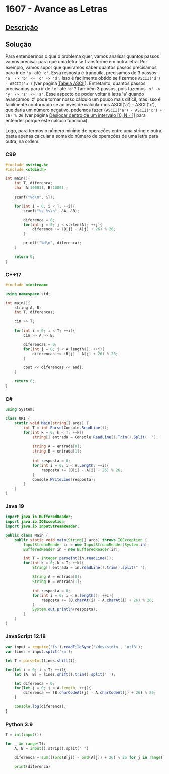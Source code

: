 # 1607 - Avance as Letras

## [Descrição](https://www.beecrowd.com.br/judge/pt/problems/view/1607)

## Solução

Para entendermos o que o problema quer, vamos analisar quantos passos vamos precisar para que uma letra se transforme em outra letra. Por exemplo, vamos supor que queiramos saber quantos passos precisamos para ir de `'a'` até `'d'`. Essa resposta é tranquila, precisamos de 3 passos: `'a' -> 'b' -> 'c' -> 'd'`. Isso é facilmente obtido se fizermos `ASCII('d') - ASCII('a')` (ver página [Tabela ASCII](../../../base-teorica/strings/ascii/README.md)). Entretanto, quantos passos precisamos para ir de `'x'` até `'a'`? Também 3 passos, pois fazemos `'x' -> 'y' -> 'z' -> 'a'`. Esse aspecto de poder voltar à letra 'a' quando avançamos 'z' pode tornar nosso cálculo um pouco mais difícil, mas isso é facilmente contornado se ao invés de calcularmos ASCII('a') - ASCII('x'), que daria um número negativo, podemos fazer `(ASCII('a') - ASCII('x') + 26) % 26` (ver página [Deslocar dentro de um intervalo \[0, N - 1\]](../../../base-teorica/matematica/macetes/README.md#deslocar-dentro-de-um-intervalo-0-n-1) para entender porque este cálculo funciona).

Logo, para termos o número mínimo de operações entre uma string e outra, basta apenas calcular a soma do número de operações de uma letra para outra, na ordem.

### C99
```c
#include <string.h>
#include <stdio.h>

int main(){
    int T, diferenca;
    char A[10001], B[10001];

    scanf("%d\n", &T);

    for(int i = 0; i < T; ++i){
        scanf("%s %s\n", &A, &B);

        diferenca = 0;
        for(int j = 0; j < strlen(A); ++j){
            diferenca += (B[j] - A[j] + 26) % 26;
        }

        printf("%d\n", diferenca);
    }

    return 0;
}
```

### C++17
```cpp
#include <iostream>

using namespace std;

int main(){
    string A, B;
    int T, diferencas;

    cin >> T;

    for(int i = 0; i < T; ++i){
        cin >> A >> B;

        diferencas = 0;
        for(int j = 0; j < A.length(); ++j){
            diferencas += (B[j] - A[j] + 26) % 26;
        }

        cout << diferencas << endl;
    }

    return 0;
}
```

### C#
```cs
using System;

class URI {
    static void Main(string[] args) {
        int T = int.Parse(Console.ReadLine());
        for(int k = 0; k < T; ++k){
            string[] entrada = Console.ReadLine().Trim().Split(' ');
            
            string A = entrada[0];
            string B = entrada[1];
            
            int resposta = 0;
            for(int i = 0; i < A.Length; ++i){
                resposta += (B[i] - A[i] + 26) % 26;
            }
            Console.WriteLine(resposta);
        }
    }
}
```

### Java 19
```java
import java.io.BufferedReader;
import java.io.IOException;
import java.io.InputStreamReader;

public class Main {
    public static void main(String[] args) throws IOException {
        InputStreamReader ir = new InputStreamReader(System.in);
        BufferedReader in = new BufferedReader(ir);

        int T = Integer.parseInt(in.readLine());
        for(int k = 0; k < T; ++k){
            String[] entrada = in.readLine().trim().split(" ");

            String A = entrada[0];
            String B = entrada[1];

            int resposta = 0;
            for(int i = 0; i < A.length(); ++i){
                resposta += (B.charAt(i) - A.charAt(i) + 26) % 26;
            }
            System.out.println(resposta);
        }
    }
}
```

### JavaScript 12.18
```js
var input = require('fs').readFileSync('/dev/stdin', 'utf8');
var lines = input.split('\n');

let T = parseInt(lines.shift());

for(let i = 0; i < T; ++i){
    let [A, B] = lines.shift().trim().split(' ');

    let diferenca = 0;
    for(let j = 0; j < A.length; ++j){
        diferenca += (B.charCodeAt(j) - A.charCodeAt(j) + 26) % 26;
    }

    console.log(diferenca);
}
```

### Python 3.9
```py
T = int(input())

for _ in range(T):
    A, B = input().strip().split(' ')

    diferenca = sum([(ord(B[j]) - ord(A[j]) + 26) % 26 for j in range(len(A))])
    
    print(diferenca)
```